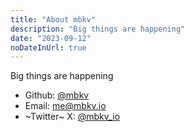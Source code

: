```yaml
---
title: "About mbkv"
description: "Big things are happening"
date: "2023-09-12"
noDateInUrl: true
---
```


Big things are happening

- Github: [@mbkv](https://github.com/mbkv)
- Email: [me@mbkv.io](mailto:me@mbkv.io)
- ~Twitter~ X: [@mbkv_io](https://twitter.com/mbkv_io)

